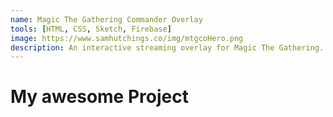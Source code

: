 ```yaml
---
name: Magic The Gathering Commander Overlay
tools: [HTML, CSS, Sketch, Firebase]
image: https://www.samhutchings.co/img/mtgcoHero.png
description: An interactive streaming overlay for Magic The Gathering.
---
```


# My awesome Project
